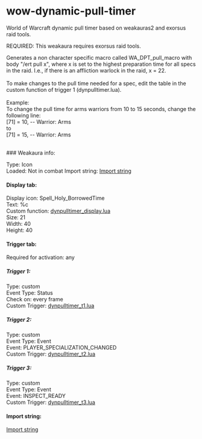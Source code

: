 # wow-dynamic-pull-timer
World of Warcraft dynamic pull timer based on weakauras2 and exorsus raid tools.

REQUIRED: This weakaura requires exorsus raid tools.

Generates a non character specific macro called WA_DPT_pull_macro with body "/ert pull x", where x is set to the highest preparation time for all specs in the raid. I.e., if there is an affliction warlock in the raid, x = 22. <br>
<br>
To make changes to the pull time needed for a spec, edit the table in the custom function of trigger 1 (dynpulltimer.lua). <br>
<br>Example: <br>
To change the pull time for arms warriors from 10 to 15 seconds, change the following line: <br>
            [71] = 10,    -- Warrior: Arms <br>
to <br>
            [71] = 15,    -- Warrior: Arms <br>


<br>
### Weakaura info:

Type: Icon<br>
Loaded: Not in combat
Import string: <a href="https://github.com/karlarvidsson/wow-dynamic-pull-timer/blob/master/importstring.txt">Import string</a>

#### Display tab:
Display icon: Spell_Holy_BorrowedTime<br>
Text: %c<br>
Custom function: <a href="https://github.com/karlarvidsson/wow-dynamic-pull-timer/blob/master/dynpulltimer_display.lua">dynpulltimer_display.lua</a>  <br>
Size: 21<br>
Width: 40<br>
Height: 40<br>
#### Trigger tab:
Required for activation: any
##### Trigger 1:
Type: custom<br>
Event Type: Status<br>
Check on: every frame<br>
Custom Trigger: <a href="https://github.com/karlarvidsson/wow-dynamic-pull-timer/blob/master/dynpulltimer_t1.lua">dynpulltimer_t1.lua</a> 
##### Trigger 2:
Type: custom<br>
Event Type: Event<br>
Event: PLAYER_SPECIALIZATION_CHANGED<br>
Custom Trigger: <a href="https://github.com/karlarvidsson/wow-dynamic-pull-timer/blob/master/dynpulltimer_t2.lua">dynpulltimer_t2.lua</a> 
##### Trigger 3:
Type: custom<br>
Event Type: Event<br>
Event: INSPECT_READY<br>
Custom Trigger: <a href="https://github.com/karlarvidsson/wow-dynamic-pull-timer/blob/master/dynpulltimer_t3.lua">dynpulltimer_t3.lua</a> 

#### Import string:
<a href="https://github.com/karlarvidsson/wow-dynamic-pull-timer/blob/master/importstring.txt">Import string</a>
